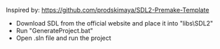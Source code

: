 Inspired by: https://github.com/prodskimaya/SDL2-Premake-Template

- Download SDL from the official website and place it into "libs\SDL2"
- Run "GenerateProject.bat"
- Open .sln file and run the project
